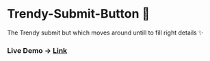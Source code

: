 # Trendy-Submit-Button :tada:
The Trendy submit but which moves around untill to fill right details :sparkles:

### Live Demo -> [Link](https://venustokyo.github.io/Trendy-Submit-Button/)
